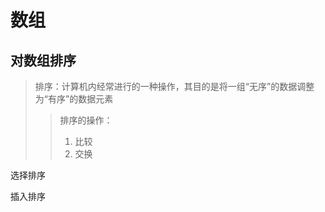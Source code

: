 <!--
 * @Author: your name
 * @Date: 2021-09-09 10:36:54
 * @LastEditTime: 2021-09-09 16:22:09
 * @LastEditors: Please set LastEditors
 * @Description: In User Settings Edit
 * @FilePath: /WorkSpace/C/C基础/数组与指针.md
-->

# 数组

## 对数组排序

> 排序：计算机内经常进行的一种操作，其目的是将一组“无序”的数据调整为“有序”的数据元素
>> 排序的操作：
>>
>> 1. 比较
>> 2. 交换

选择排序

插入排序

